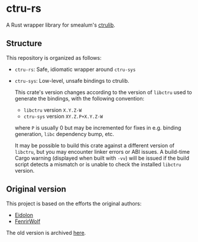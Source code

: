 # ctru-rs

A Rust wrapper library for smealum's [ctrulib](https://github.com/smealum/ctrulib).

## Structure

This repository is organized as follows:

* `ctru-rs`: Safe, idiomatic wrapper around `ctru-sys`

* `ctru-sys`: Low-level, unsafe bindings to ctrulib.

  This crate's version changes according to the version of `libctru`
  used to generate the bindings, with the following convention:

  * `libctru` version `X.Y.Z-W`
  * `ctru-sys` version `XY.Z.P+X.Y.Z-W`

  where `P` is usually 0 but may be incremented for fixes in e.g.
  binding generation, `libc` dependency bump, etc.

  It may be possible to build this crate against a different version of `libctru`,
  but you may encounter linker errors or ABI issues. A build-time Cargo warning
  (displayed when built with `-vv`) will be issued if the build script detects
  a mismatch or is unable to check the installed `libctru` version.

## Original version

This project is based on the efforts the original authors:
 * [Eidolon](https://github.com/HybridEidolon)
 * [FenrirWolf](https://github.com/FenrirWolf)

The old version is archived [here](https://github.com/rust3ds/ctru-rs-old).

